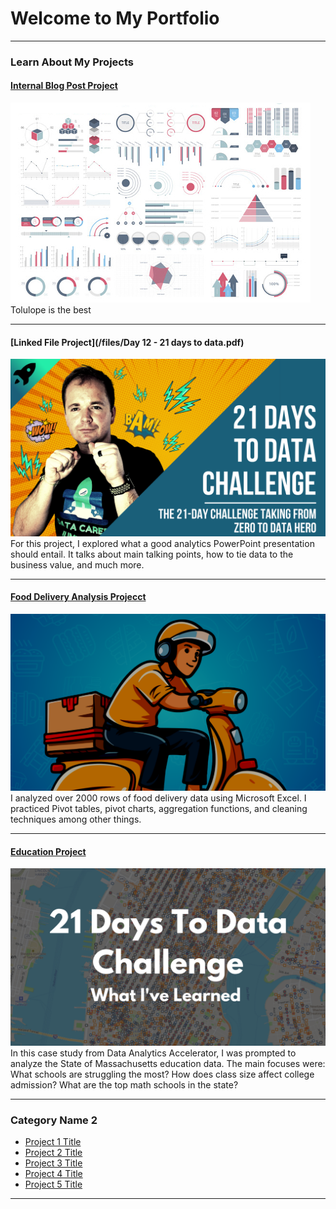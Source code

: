 # Welcome to My Portfolio

---

### Learn About My Projects

#### [Internal Blog Post Project](/bank)
<img src="images/dummy_thumbnail.jpg?raw=true"/>
Tolulope is the best

---
#### [Linked File Project](/files/Day 12 - 21 days to data.pdf)
<img src="images/21 Days To Data Challenge.png?raw=true"/>
For this project, I explored what a good analytics PowerPoint presentation should entail. It talks about main talking points, how to tie data to the business value, and much more. 

---
#### [Food Delivery Analysis Projecct]([https://www.linkedin.com/pulse/what-i-learned-21-days-data-avery-smith](https://www.linkedin.com/pulse/marketing-trick-great-deal-analysis-ifood-delivery-data-josu%C3%A9-molina-oqhwc))
[<img src="images/excel_img.png?raw=true"/>]([[https://www.linkedin.com/pulse/what-i-learned-21-days-data-avery-smith](https://www.linkedin.com/pulse/marketing-trick-great-deal-analysis-ifood-delivery-data-josu%C3%A9-molina-oqhwc)](https://www.linkedin.com/pulse/marketing-trick-great-deal-analysis-ifood-delivery-data-josu%C3%A9-molina-oqhwc))
I analyzed over 2000 rows of food delivery data using Microsoft Excel. I practiced Pivot tables, pivot charts, aggregation functions, and cleaning techniques among other things.


---
#### [Education Project](https://www.linkedin.com/pulse/massachusetts-education-analysis-samantha-paul/)
[<img src="images/21 Days To Data Challenge What I've Learned Cover.png?raw=true"/>](https://www.linkedin.com/pulse/what-i-learned-21-days-data-avery-smith)
In this case study from Data Analytics Accelerator, I was prompted to analyze the State of Massachusetts education data. The main focuses were:
What schools are struggling the most?
How does class size affect college admission?
What are the top math schools in the state? 

---

### Category Name 2

- [Project 1 Title](http://example.com/)
- [Project 2 Title](http://example.com/)
- [Project 3 Title](http://example.com/)
- [Project 4 Title](http://example.com/)
- [Project 5 Title](http://example.com/)

---




